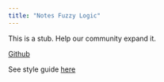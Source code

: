 ```yaml
---
title: "Notes Fuzzy Logic"
---
```


This is a stub. Help our community expand it.

[Github](https://github.com/fajarnuha/kumlaude)

See style guide [here](https://fajarnuha.github.io/kumlaude/guides)